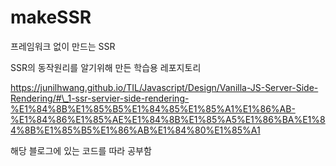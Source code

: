 # makeSSR

프레임워크 없이 만드는 SSR

SSR의 동작원리를 알기위해 만든 학습용 레포지토리

https://junilhwang.github.io/TIL/Javascript/Design/Vanilla-JS-Server-Side-Rendering/#\_1-ssr-servier-side-rendering-%E1%84%8B%E1%85%B5%E1%84%85%E1%85%A1%E1%86%AB-%E1%84%86%E1%85%AE%E1%84%8B%E1%85%A5%E1%86%BA%E1%84%8B%E1%85%B5%E1%86%AB%E1%84%80%E1%85%A1

해당 블로그에 있는 코드를 따라 공부함
